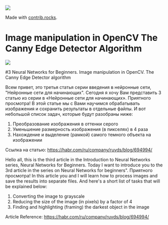 <a href="https://github.com/VolinNilov/Image_manipulation_in_OpenCV_The_Canny_Edge_Detector_Algorithm/graphs/contributors">
  <img src="https://contrib.rocks/image?repo=VolinNilov/Image_manipulation_in_OpenCV_The_Canny_Edge_Detector_Algorithm" />
</a>

Made with [contrib.rocks](https://contrib.rocks).

# Image manipulation in OpenCV The Canny Edge Detector Algorithm
<a href="https://habr.com/ru/company/ruvds/blog/694994/"><img src="https://habrastorage.org/webt/gd/az/ji/gdazjidy8wjwoonj_m_fee_vchm.png" /></a>

#3 Neural Networks for Beginners. Image manipulation in OpenCV. The Canny Edge Detector algorithm 

Всем привет, это третья статья серии введения в нейронные сети, "Нейронные сети для начинающих". 
Сегодня я хочу Вам представить 3 статью из серии в «Нейронные сети для начинающих». Приятного просмотра!
В этой статье мы с Вами научимся обрабатывать изображения и сохранить результаты в отдельные файлы. И вот небольшой список задач, которые будут разобраны ниже:
<ol>
	<li>Преобразование изображения в оттенки серого</li>
	<li>Уменьшение размерность изображения (в пикселях) в 4 раза</li>
	<li>Нахождение и выделение (рамкой) самого темного объекта на изображении</li>
</ol> 

Ссылка на статью: https://habr.com/ru/company/ruvds/blog/694994/



Hello all, this is the third article in the Introduction to Neural Networks series, Neural Networks for Beginners. 
Today I want to introduce you to the 3rd article in the series on Neural Networks for
beginners". Приятного просмотра!
In this article you and I will learn how to process images and save
the results into separate files. And here's a short list of tasks that
will be explained below:
<ol>
	<li>Converting the image to grayscale</li>
	<li>Reducing the size of the image (in pixels) by a factor of 4</li>
	<li>Finding and highlighting (framing) the darkest object in the image</li>
</ol> 

Article Reference: https://habr.com/ru/company/ruvds/blog/694994/

